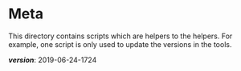 # Meta

This directory contains scripts which are helpers to the helpers.
For example, one script is only used to update the versions in the tools.

___version___: 2019-06-24-1724

